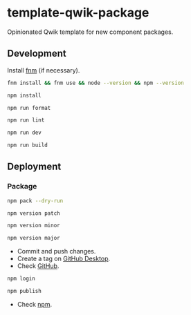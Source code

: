 # template-qwik-package

Opinionated Qwik template for new component packages.

## Development

Install [fnm](https://github.com/Schniz/fnm) (if necessary).

```bash
fnm install && fnm use && node --version && npm --version
```

```bash
npm install
```

```bash
npm run format
```

```bash
npm run lint
```

```bash
npm run dev
```

```bash
npm run build
```

## Deployment

### Package

```bash
npm pack --dry-run
```

```bash
npm version patch
```

```bash
npm version minor
```

```bash
npm version major
```

- Commit and push changes.
- Create a tag on [GitHub Desktop](https://github.blog/2020-05-12-create-and-push-tags-in-the-latest-github-desktop-2-5-release/).
- Check [GitHub](https://github.com/joaopalmeiro/template-qwik-package/tags).

```bash
npm login
```

```bash
npm publish
```

- Check [npm](https://www.npmjs.com/package/template-qwik-package).
